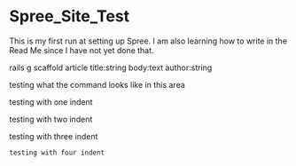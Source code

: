 Spree_Site_Test
===============

This is my first run at setting up Spree. I am also learning how to write in the Read Me since I have not yet done that.

rails g scaffold article title:string body:text author:string

testing what the command looks like in this area

 testing with one indent

  testing with two indent

   testing with three indent

    testing with four indent
